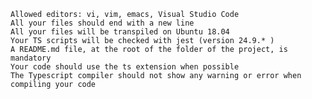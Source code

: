 
    Allowed editors: vi, vim, emacs, Visual Studio Code
    All your files should end with a new line
    All your files will be transpiled on Ubuntu 18.04
    Your TS scripts will be checked with jest (version 24.9.* )
    A README.md file, at the root of the folder of the project, is mandatory
    Your code should use the ts extension when possible
    The Typescript compiler should not show any warning or error when compiling your code